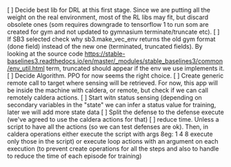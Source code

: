 [ ] Decide best lib for DRL at this first stage. Since we are putting all the weight on the real environment, most of the RL libs may fit, but discard obsolete ones (som requires downgrade to tensorflow 1 to run som are created for gym and not updated to gymnasium terminate/truncate etc). 
[ ] If SB3 selected check why sb3.make_vec_env returns the old gym format (done field) instead of the new one (terminated, truncated fields). By looking at the source code https://stable-baselines3.readthedocs.io/en/master/_modules/stable_baselines3/common/env_util.html term, truncated should appear if the env we use implements it.
[ ] Decide Algorithm. PPO for now seems the right choice.
[ ] Create generic remote call to target where sensing will be retrieved. For now, this app will be inside the machine with caldera, or remote, but check if we can call remotely caldera actions.
[ ] Start witn status sensing (depending on secondary variables in the "state" we can infer a status value for training, later we will add more state data
[ ] Split the defense to the defense execute (we've agreed to use the caldera actions for that)
[ ] reduce time. Unless a script to have all the actions (so we can test defenses are ok). Then, in caldera operations either execute the script with args 8eg: 1 4 8 execute only those in the script) or execute loop actions with an argument on each execution (to prevent create operations for all the steps and also to handle to reduce the time of each episode for training)
